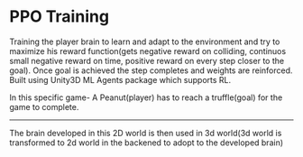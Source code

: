 # PPO Training
Training the player brain to learn and adapt to the environment and try to maximize his reward function(gets negative reward on colliding, continuos small negative reward on time, positive reward on every step closer to the goal). Once goal is achieved the step completes and weights are reinforced.
Built using Unity3D ML Agents package which supports RL.

In this specific game- A Peanut(player) has to reach a truffle(goal) for the game to complete.
_________________________________________
The brain developed in this 2D world is then used in 3d world(3d world is transformed to 2d world in the backened to adopt to the developed brain)
